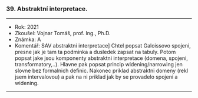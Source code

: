 ### 39. Abstraktní interpretace.

----------------------------------------

- Rok: 2021
- Zkoušel: Vojnar Tomáš, prof. Ing., Ph.D.
- Známka: A
- Komentář: SAV abstraktni interpretace] Chtel popsat Galoissovo spojeni, presne jak je tam ta podminka a dusledek zapsat na tabuly. Potom popsat jake jsou komponenty abstraktni interpretace (domena, spojeni, transformatory,..). Hlavne pak popsat princip widening/narrowing jen slovne bez formalnich definic. Nakonec priklad abstraktni domeny (rekl jsem intervalovou) a pak na ni priklad jak by se provadelo spojeni a widening.

----------------------------------------